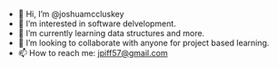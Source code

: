 - 👋 Hi, I’m @joshuamccluskey
- 👀 I’m interested in software delvelopment.
- 🌱 I’m currently learning data structures and more.
- 💞️ I’m looking to collaborate with anyone for project based learning.
- 📫 How to reach me: jpiff57@gmail.com

<!---
joshuamccluskey/joshuamccluskey is a ✨ special ✨ repository because its `README.md` (this file) appears on your GitHub profile.
You can click the Preview link to take a look at your changes.
--->
